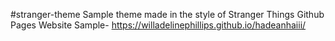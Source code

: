 #stranger-theme
Sample theme made in the style of Stranger Things
Github Pages Website Sample-
https://willadelinephillips.github.io/hadeanhaiii/

